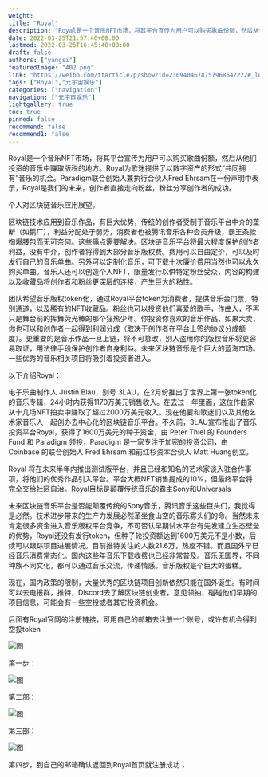 ```yaml
---
weight: 
title: "Royal"
description: "Royal是一个音乐NFT市场，将其平台宣传为用户可以购买歌曲份额，然后从他们投资的音乐中赚取版税的地方。Royal为歌迷提供了以数字资产的形式“共同拥有”音乐的机会。Paradigm联合创始人兼执行合伙人Fred Ehrsam在一份声明中表示，Royal是我们的未来，创作者直接走向粉丝，粉丝分享创作者的成功。"
date: 2022-03-25T21:57:40+08:00
lastmod: 2022-03-25T16:45:40+08:00
draft: false
authors: ["yangsi"]
featuredImage: "402.png"
link: "https://weibo.com/ttarticle/p/show?id=2309404678757968642222#_loginLayer_1656299751250"
tags: ["Royal","元宇宙娱乐"]
categories: ["navigation"]
navigation: ["元宇宙娱乐"]
lightgallery: true
toc: true
pinned: false
recommend: false
recommend1: false
---
```


Royal是一个音乐NFT市场，将其平台宣传为用户可以购买歌曲份额，然后从他们投资的音乐中赚取版税的地方。Royal为歌迷提供了以数字资产的形式“共同拥有”音乐的机会。Paradigm联合创始人兼执行合伙人Fred Ehrsam在一份声明中表示，Royal是我们的未来，创作者直接走向粉丝，粉丝分享创作者的成功。

个人对区块链音乐应用展望。

区块链技术应用到音乐作品，有巨大优势，传统的创作者受制于音乐平台中介的垄断（如鹅厂），利益分配处于弱势，消费者也被腾讯音乐各种会员升级，霸王条款掏爆腰包而无可奈何。这些痛点需要解决。区块链音乐平台将最大程度保护创作者利益，没有中介，创作者将得到大部分音乐版权费。费用可以自由定价，可以及时发行自己的音乐单曲。另外可以定制化音乐，可下载十次廉价费用当然也可以永久购买单曲。音乐人还可以创造个人NFT，限量发行以供特定粉丝受众，内容的构建以及收藏品将创作者和粉丝更深层的连接，产生巨大的粘性。

 团队希望音乐版权token化，通过Royal平台token为消费者，提供音乐会门票，特别通道，以及稀有的NFT收藏品。粉丝也可以投资他们喜爱的歌手，作曲人，不再只是舞台前的挥舞荧光棒的那个狂热少年。你投资你喜欢的音乐作品，如果大卖，你也可以和创作者一起得到利润分成（取决于创作者在平台上签约协议分成额度）。更重要的是音乐作品一旦上链，将不可篡改，别人盗用你的版权音乐将更容易取证，用法律手段保护创作者自身利益。未来区块链音乐是个巨大的蓝海市场。一些优秀的音乐相关项目将吸引着投资者进入。

以下介绍Royal：

电子乐曲制作人 Justin Blau，别号 3LAU，在2月份推出了世界上第一张token化的音乐专辑，24小时内获得1170万美元销售收入。在去过一年里面，这位作曲家从十几场NFT拍卖中赚取了超过2000万美元收入。现在他要和歌迷们以及其他艺术家音乐人一起创办去中心化的区块链音乐平台。不久前，3LAU宣布推出了音乐投资平台Royal，获得了1600万美元的种子资金，由 Peter Thiel 的 Founders Fund 和 Paradigm 领投，Paradigm 是一家专注于加密的投资公司，由 Coinbase 的联合创始人 Fred Ehrsam 和前红杉资本合伙人 Matt Huang创立。

Royal 将在未来半年内推出测试版平台，并且已经和知名的艺术家谈入驻合作事项，将他们的优秀作品引入平台。平台大概NFT销售提成的10%，但最终平台将完全交给社区自治。Royal目标是颠覆传统音乐的霸主Sony和Universals

未来区块链音乐平台是否能颠覆传统的Sony音乐，腾讯音乐这些巨头们，我觉得是必然。技术进步带来的生产力发展必然革坐食山空的音乐寡头们的命。当然未来肯定很多资金进入音乐版权平台竞争，不可否认早期试水平台有先发建立生态壁垒的优势，Royal还没有发行token，但种子轮投资额达到1600万美元不是小数，后续可以跟踪项目进展情况。目前推特关注的人数21.6万，热度不错。而且国外早已经音乐消费常态化。国内这些年音乐下载收费也已经非常普及。音乐无国界，不同种族不同文化，都可以通过音乐交流，传递情感。音乐版权是个巨大的蛋糕。

现在，国内政策的限制，大量优秀的区块链项目创新依然只能在国外诞生。有时间可以去电报群，推特，Discord去了解区块链创业者，意见领袖，碰碰他们早期的项目信息，可能会有一些空投或者其它投资机会。

后面有Royal官网的注册链接，可用自己的邮箱去注册一个账号，或许有机会得到空投token

![图](https://wx3.sinaimg.cn/large/003P5ffdgy1gu7wj0w6b1j60u00ne76t02.jpg)

第一步：

![图](https://wx1.sinaimg.cn/large/003P5ffdgy1gu7wj50jjmj60l30o9gn002.jpg)

第二部：

![图](https://wx2.sinaimg.cn/large/003P5ffdgy1gu7wnzw51jj60n30cxmy302.jpg)



第三部：

![图](https://wx3.sinaimg.cn/large/003P5ffdgy1gu7wjcfqdnj60g80fnmxq02.jpg)

第四步，到自己的邮箱确认返回到Royal首页就注册成功；